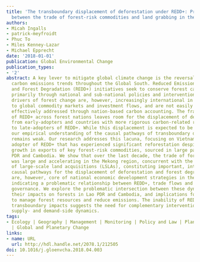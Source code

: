```yaml
---
title: 'The transboundary displacement of deforestation under REDD+: Problematic intersections
  between the trade of forest-risk commodities and land grabbing in the Mekong region'
authors:
- Micah Ingalls
- patrick-meyfroidt
- Phuc To
- Miles Kenney-Lazar
- Michael Epprecht
date: '2018-01-01'
publication: Global Environmental Change
publication_types:
- '2'
abstract: A key lever to mitigate global climate change is the reversal of forest
  carbon emissions trends throughout the Global South. Reduced Emissions from Deforestation
  and Forest Degradation (REDD+) initiatives seek to conserve forest carbon stocks
  primarily through national and sub-national policies and interventions. Dominant
  drivers of forest change are, however, increasingly international in scope, tied
  to global commodity markets and investment flows, and are not easily captured or
  effectively addressed through nation-based carbon accounting. The fragmentary adoption
  of REDD+ across forest nations leaves room for the displacement of deforestation
  from early-adopters and countries with more rigorous carbon-related regulatory regimes
  to late-adopters of REDD+. While this displacement is expected to be substantial,
  our empirical understanding of the causal pathways of transboundary displacement
  remains weak. Our research addresses this lacuna, focusing on Vietnam, an early
  adopter of REDD+ that has experienced significant reforestation despite exponential
  growth in exports of key forest-risk commodities, sourced in large part from Lao
  PDR and Cambodia. We show that over the last decade, the trade of forest-risk commodities
  was large and accelerating in the Mekong region, concurrent with the rapid expansion
  of large-scale land acquisitions (LSLAs), constituting important, inter-related
  causal pathways for the displacement of deforestation and forest degradation. LSLAs
  are, however, core of national economic development strategies in the Mekong region,
  indicating a problematic relationship between REDD+, trade flows and land and forest
  governance. We explore the problematic intersection between these dynamic processes,
  their impacts on forests in Lao PDR and Cambodia, and implications for global efforts
  to manage forest resources and reduce emissions. The inability of REDD+ to address
  transboundary impacts suggests the need for complementary interventions that address
  supply- and demand-side dynamics.
tags:
- Ecology | Geography | Management | Monitoring | Policy and Law | Planning and Development
  | Global and Planetary Change
links:
- name: URL
  url: http://hdl.handle.net/2078.1/212505
doi: 10.1016/j.gloenvcha.2018.04.003
---
```

